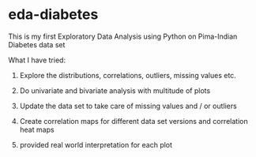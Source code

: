 # eda-diabetes

This is my first Exploratory Data Analysis using Python on Pima-Indian Diabetes data set 

What I have tried: 

1. Explore the distributions, correlations, outliers, missing values etc. 

2. Do univariate and bivariate analysis with multitude of plots

3. Update the data set to take care of missing values and / or outliers

4. Create correlation maps for different data set versions and correlation heat maps 

5. provided real world interpretation for each plot 
